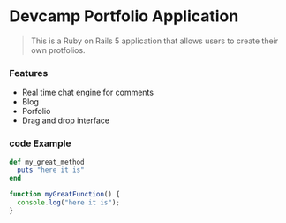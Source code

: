 # Devcamp Portfolio Application

> This is a Ruby on Rails 5 application that allows users to create their own protfolios.

### Features

- Real time chat engine for comments
- Blog
- Porfolio
- Drag and drop interface

### code Example

``` ruby
def my_great_method
  puts "here it is"
end
```

``` javascript
function myGreatFunction() {
  console.log("here it is");
}
```